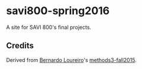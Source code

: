 # savi800-spring2016

A site for SAVI 800's final projects.

## Credits

Derived from [Bernardo Loureiro](https://github.com/bplmp)'s [methods3-fall2015](https://github.com/DUE-Parsons/methods3-fall2015).
